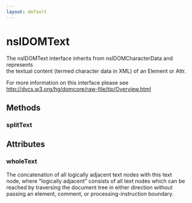 ```yaml
---
layout: default
---
```


# nsIDOMText #
  
The nsIDOMText interface inherits from nsIDOMCharacterData and represents   
the textual content (termed character data in XML) of an Element or Attr.  
  
For more information on this interface please see   
http://dvcs.w3.org/hg/domcore/raw-file/tip/Overview.html  
  

## Methods ##

### splitText ###

## Attributes ##

### wholeText ###
  
The concatenation of all logically adjacent text nodes with this text  
node, where "logically adjacent" consists of all text nodes which can be  
reached by traversing the document tree in either direction without  
passing an element, comment, or processing-instruction boundary.    
  
